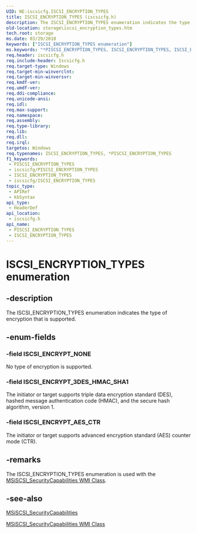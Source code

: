 ```yaml
---
UID: NE:iscsicfg.ISCSI_ENCRYPTION_TYPES
title: ISCSI_ENCRYPTION_TYPES (iscsicfg.h)
description: The ISCSI_ENCRYPTION_TYPES enumeration indicates the type of encryption that is supported.
old-location: storage\iscsi_encryption_types.htm
tech.root: storage
ms.date: 03/29/2018
keywords: ["ISCSI_ENCRYPTION_TYPES enumeration"]
ms.keywords: "*PISCSI_ENCRYPTION_TYPES, ISCSI_ENCRYPTION_TYPES, ISCSI_ENCRYPTION_TYPES enumeration [Storage Devices], ISCSI_ENCRYPT_3DES_HMAC_SHA1, ISCSI_ENCRYPT_AES_CTR, ISCSI_ENCRYPT_NONE, PISCSI_ENCRYPTION_TYPES, PISCSI_ENCRYPTION_TYPES enumeration pointer [Storage Devices], iscsicfg/ISCSI_ENCRYPTION_TYPES, iscsicfg/ISCSI_ENCRYPT_3DES_HMAC_SHA1, iscsicfg/ISCSI_ENCRYPT_AES_CTR, iscsicfg/ISCSI_ENCRYPT_NONE, iscsicfg/PISCSI_ENCRYPTION_TYPES, storage.iscsi_encryption_types, structs-iSCSI_64fe17d0-9efb-447c-82f1-19f6d954eb1e.xml"
req.header: iscsicfg.h
req.include-header: Iscsicfg.h
req.target-type: Windows
req.target-min-winverclnt: 
req.target-min-winversvr: 
req.kmdf-ver: 
req.umdf-ver: 
req.ddi-compliance: 
req.unicode-ansi: 
req.idl: 
req.max-support: 
req.namespace: 
req.assembly: 
req.type-library: 
req.lib: 
req.dll: 
req.irql: 
targetos: Windows
req.typenames: ISCSI_ENCRYPTION_TYPES, *PISCSI_ENCRYPTION_TYPES
f1_keywords:
 - PISCSI_ENCRYPTION_TYPES
 - iscsicfg/PISCSI_ENCRYPTION_TYPES
 - ISCSI_ENCRYPTION_TYPES
 - iscsicfg/ISCSI_ENCRYPTION_TYPES
topic_type:
 - APIRef
 - kbSyntax
api_type:
 - HeaderDef
api_location:
 - iscsicfg.h
api_name:
 - PISCSI_ENCRYPTION_TYPES
 - ISCSI_ENCRYPTION_TYPES
---
```


# ISCSI_ENCRYPTION_TYPES enumeration


## -description

The ISCSI_ENCRYPTION_TYPES enumeration indicates the type of encryption that is supported.

## -enum-fields

### -field ISCSI_ENCRYPT_NONE

No type of encryption is supported.

### -field ISCSI_ENCRYPT_3DES_HMAC_SHA1

The initiator or target supports triple data encryption standard (DES), hashed message authentication code (HMAC), and the secure hash algorithm, version 1.

### -field ISCSI_ENCRYPT_AES_CTR

The initiator or target supports advanced encryption standard (AES) counter mode (CTR).

## -remarks

The ISCSI_ENCRYPTION_TYPES enumeration is used with the <a href="/windows-hardware/drivers/storage/msiscsi-securitycapabilities-wmi-class">MSiSCSI_SecurityCapabilities WMI Class</a>.

## -see-also

<a href="/windows-hardware/drivers/ddi/iscsicfg/ns-iscsicfg-_msiscsi_securitycapabilities">MSiSCSI_SecurityCapabilities</a>



<a href="/windows-hardware/drivers/storage/msiscsi-securitycapabilities-wmi-class">MSiSCSI_SecurityCapabilities WMI Class</a>

